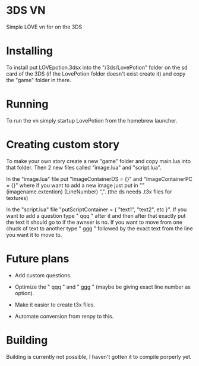 # 3DS VN
 Simple LÖVE vn for on the 3DS


# Installing
To install put LOVEpotion.3dsx into the "/3ds/LovePotion" folder on the sd card of the 3DS (if the LovePotion folder doesn't exist create it) and copy the "game" folder in there.


# Running
To run the vn simply startup LovePotion from the homebrew launcher.


# Creating custom story

To make your own story create a new "game" folder and copy main.lua into that folder. Then 2 new files called "image.lua" and "script.lua". 

In the "image.lua" file put "ImageContainerDS = {}" and "ImageContainerPC = {}" where if you want to add a new image just put in ""(imagename.extention) (LineNumber) ",". (the ds needs .t3x files for textures)

In the "script.lua" file "putScriptContainer = { "text1", "text2", etc }". If you want to add a question type " qqq " after it and then after that exactly put the text it should go to if the awnser is no. If you want to move from one chuck of text to another type " ggg " followed by the exact text from the line you want it to move to.


# Future plans

- Add custom questions.

- Optimize the " qqq " and " ggg " (maybe be giving exact line number as option).

- Make it easier to create t3x files.

- Automate conversion from renpy to this.


# Building
Building is currently not possible, I haven't gotten it to compile porperly yet.